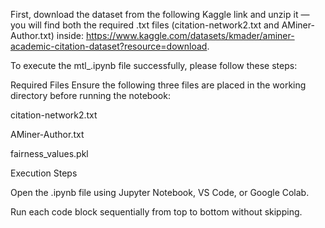 First, download the dataset from the following Kaggle link and unzip it — you will find both the required .txt files (citation-network2.txt and AMiner-Author.txt) inside: https://www.kaggle.com/datasets/kmader/aminer-academic-citation-dataset?resource=download.

To execute the mtl_.ipynb file successfully, please follow these steps:

Required Files
Ensure the following three files are placed in the working directory before running the notebook:

citation-network2.txt

AMiner-Author.txt

fairness_values.pkl

Execution Steps

Open the .ipynb file using Jupyter Notebook, VS Code, or Google Colab.

Run each code block sequentially from top to bottom without skipping.


